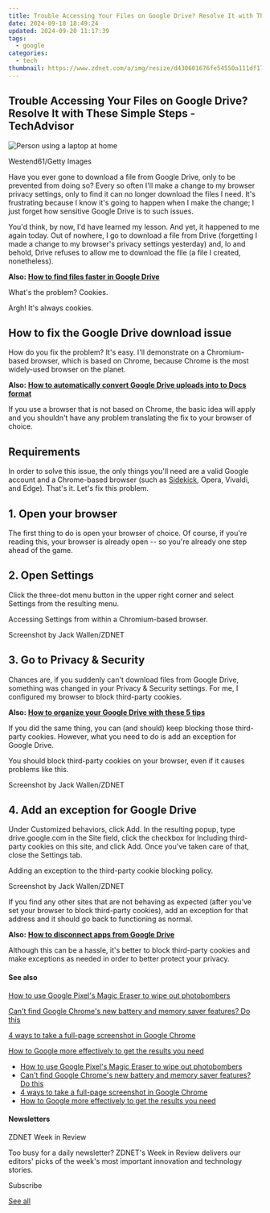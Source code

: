 ```yaml
---
title: Trouble Accessing Your Files on Google Drive? Resolve It with These Simple Steps - TechAdvisor
date: 2024-09-18 18:49:24
updated: 2024-09-20 11:17:39
tags:
  - google
categories:
  - tech
thumbnail: https://www.zdnet.com/a/img/resize/d430601676fe54550a111df171b67ce37a50ae1c/2023/03/17/6698451b-9fed-4419-9a76-398fe3125d3e/gettyimages-1131374781-2.jpg?width=278&height=156&fit=crop&auto=webp
---
```


## Trouble Accessing Your Files on Google Drive? Resolve It with These Simple Steps - TechAdvisor

![Person using a laptop at home](https://www.zdnet.com/a/img/resize/0e03b73f354e6604dcdb2514b9c02e34d06c654e/2023/03/17/6698451b-9fed-4419-9a76-398fe3125d3e/gettyimages-1131374781-2.jpg?auto=webp&width=1280)

Westend61/Getty Images

Have you ever gone to download a file from Google Drive, only to be prevented from doing so? Every so often I'll make a change to my browser privacy settings, only to find it can no longer download the files I need. It's frustrating because I know it's going to happen when I make the change; I just forget how sensitive Google Drive is to such issues.

You'd think, by now, I'd have learned my lesson. And yet, it happened to me again today. Out of nowhere, I go to download a file from Drive (forgetting I made a change to my browser's privacy settings yesterday) and, lo and behold, Drive refuses to allow me to download the file (a file I created, nonetheless). 

**Also:** [**How to find files faster in Google Drive**](https://www.zdnet.com/home-and-office/work-life/how-to-find-files-faster-in-google-drive/)

What's the problem? Cookies.

Argh! It's always cookies.

## How to fix the Google Drive download issue

How do you fix the problem? It's easy. I'll demonstrate on a Chromium-based browser, which is based on Chrome, because Chrome is the most widely-used browser on the planet. 

**Also:** [**How to automatically convert Google Drive uploads into to Docs format**](https://www.zdnet.com/home-and-office/work-life/how-to-automatically-convert-google-drive-uploads-to-docs-format/)

If you use a browser that is not based on Chrome, the basic idea will apply and you shouldn't have any problem translating the fix to your browser of choice.

## Requirements

In order to solve this issue, the only things you'll need are a valid Google account and a Chrome-based browser (such as [Sidekick](https://www.zdnet.com/home-and-office/work-life/this-might-be-my-new-favorite-web-browser/), Opera, Vivaldi, and Edge). That's it. Let's fix this problem.

## 1\. Open your browser

The first thing to do is open your browser of choice. Of course, if you're reading this, your browser is already open -- so you're already one step ahead of the game.

## 2\. Open Settings

Click the three-dot menu button in the upper right corner and select Settings from the resulting menu.

Accessing Settings from within a Chromium-based browser.

Screenshot by Jack Wallen/ZDNET

## 3\. Go to Privacy & Security

Chances are, if you suddenly can't download files from Google Drive, something was changed in your Privacy & Security settings. For me, I configured my browser to block third-party cookies. 

**Also:** [**How to organize your Google Drive with these 5 tips**](https://www.zdnet.com/home-and-office/work-life/how-to-organize-your-google-drive-with-these-5-tips/) 

If you did the same thing, you can (and should) keep blocking those third-party cookies. However, what you need to do is add an exception for Google Drive.

You should block third-party cookies on your browser, even if it causes problems like this.

Screenshot by Jack Wallen/ZDNET

## 4\. Add an exception for Google Drive

Under Customized behaviors, click Add. In the resulting popup, type drive.google.com in the Site field, click the checkbox for Including third-party cookies on this site, and click Add. Once you've taken care of that, close the Settings tab.

Adding an exception to the third-party cookie blocking policy.

Screenshot by Jack Wallen/ZDNET

If you find any other sites that are not behaving as expected (after you've set your browser to block third-party cookies), add an exception for that address and it should go back to functioning as normal. 

**Also:** [**How to disconnect apps from Google Drive**](https://www.zdnet.com/home-and-office/work-life/how-to-disconnect-apps-from-google-drive/)

Although this can be a hassle, it's better to block third-party cookies and make exceptions as needed in order to better protect your privacy.

#### See also

[How to use Google Pixel's Magic Eraser to wipe out photobombers](https://www.zdnet.com/article/how-to-use-magic-eraser-on-the-google-pixel/ "How to use Google Pixel's Magic Eraser to wipe out photobombers")

[Can't find Google Chrome's new battery and memory saver features? Do this](https://www.zdnet.com/article/cant-find-google-chromes-new-battery-and-memory-saver-features-do-this/ "Can't find Google Chrome's new battery and memory saver features? Do this")

[4 ways to take a full-page screenshot in Google Chrome](https://www.zdnet.com/article/how-to-take-a-full-page-screenshot-in-google-chrome/ "4 ways to take a full-page screenshot in Google Chrome")

[How to Google more effectively to get the results you need](https://www.zdnet.com/article/how-to-use-google-search-more-effectively-to-get-the-results-you-need/ "How to Google more effectively to get the results you need")

* [How to use Google Pixel's Magic Eraser to wipe out photobombers](https://www.zdnet.com/article/how-to-use-magic-eraser-on-the-google-pixel/ "How to use Google Pixel's Magic Eraser to wipe out photobombers")
* [Can't find Google Chrome's new battery and memory saver features? Do this](https://www.zdnet.com/article/cant-find-google-chromes-new-battery-and-memory-saver-features-do-this/ "Can't find Google Chrome's new battery and memory saver features? Do this")
* [4 ways to take a full-page screenshot in Google Chrome](https://www.zdnet.com/article/how-to-take-a-full-page-screenshot-in-google-chrome/ "4 ways to take a full-page screenshot in Google Chrome")
* [How to Google more effectively to get the results you need](https://www.zdnet.com/article/how-to-use-google-search-more-effectively-to-get-the-results-you-need/ "How to Google more effectively to get the results you need")

#### Newsletters

ZDNET Week in Review

Too busy for a daily newsletter? ZDNET's Week in Review delivers our editors' picks of the week's most important innovation and technology stories.

 Subscribe

[See all](https://www.zdnet.com/newsletters/)

<ins class="adsbygoogle"
     style="display:block"
     data-ad-format="autorelaxed"
     data-ad-client="ca-pub-7571918770474297"
     data-ad-slot="1223367746"></ins>



<ins class="adsbygoogle"
     style="display:block"
     data-ad-client="ca-pub-7571918770474297"
     data-ad-slot="8358498916"
     data-ad-format="auto"
     data-full-width-responsive="true"></ins>
